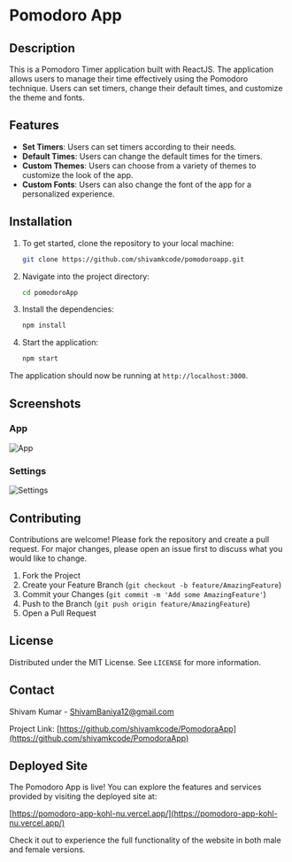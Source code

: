 # Pomodoro App

## Description

This is a Pomodoro Timer application built with ReactJS. The application allows users to manage their time effectively using the Pomodoro technique. Users can set timers, change their default times, and customize the theme and fonts.

## Features

- **Set Timers**: Users can set timers according to their needs.
- **Default Times**: Users can change the default times for the timers.
- **Custom Themes**: Users can choose from a variety of themes to customize the look of the app.
- **Custom Fonts**: Users can also change the font of the app for a personalized experience.

## Installation

1. To get started, clone the repository to your local machine:

   ```bash
   git clone https://github.com/shivamkcode/pomodoroapp.git
   ```

2. Navigate into the project directory:

   ```bash
   cd pomodoroApp
   ```

3. Install the dependencies:

   ```bash
   npm install
   ```

4. Start the application:
   ```bash
   npm start
   ```

The application should now be running at `http://localhost:3000`.

## Screenshots

### App

![App](https://res.cloudinary.com/ddmxmmot6/image/upload/v1734894169/pomodoro-app-kohl-nu.vercel.app__lqsrbt.png)

### Settings

![Settings](https://res.cloudinary.com/ddmxmmot6/image/upload/v1734894264/pomodoro-app-kohl-nu.vercel.app__1_shsxrj.png)

## Contributing

Contributions are welcome! Please fork the repository and create a pull request. For major changes, please open an issue first to discuss what you would like to change.

1. Fork the Project
2. Create your Feature Branch (`git checkout -b feature/AmazingFeature`)
3. Commit your Changes (`git commit -m 'Add some AmazingFeature'`)
4. Push to the Branch (`git push origin feature/AmazingFeature`)
5. Open a Pull Request

## License

Distributed under the MIT License. See `LICENSE` for more information.

## Contact

Shivam Kumar - [ShivamBaniya12@gmail.com](mailto:ShivamBaniya12@gmail.com)

Project Link: [https://github.com/shivamkcode/PomodoraApp](https://github.com/shivamkcode/PomodoraApp)

## Deployed Site

The Pomodoro App is live! You can explore the features and services provided by visiting the deployed site at:

[https://pomodoro-app-kohl-nu.vercel.app/](https://pomodoro-app-kohl-nu.vercel.app/)

Check it out to experience the full functionality of the website in both male and female versions.

